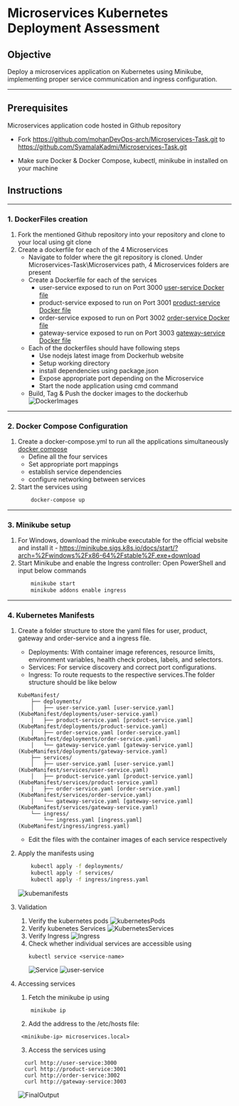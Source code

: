 # Microservices Kubernetes Deployment Assessment

## Objective
Deploy a microservices application on Kubernetes using Minikube, implementing proper service communication and ingress configuration.

---


## Prerequisites
Microservices application code hosted in Github repository
-  Fork https://github.com/mohanDevOps-arch/Microservices-Task.git to https://github.com/SyamalaKadmi/Microservices-Task.git

- Make sure Docker & Docker Compose, kubectl, minikube in installed on your machine

## Instructions
---

### 1. DockerFiles creation
1. Fork the mentioned Github repository into your repository and clone to your local using 
   git clone [<repositoryurl>](https://github.com/SyamalaKadmi/Microservices-Task.git)
2. Create a dockerfile for each of the 4 Microservices
   - Navigate to folder where the git repository is cloned. Under Microservices-Task\Microservices path, 4 Microservices folders are present
   - Create a Dockerfile for each of the services
      - user-service exposed to run on Port 3000
         [user-service Docker file](user-service/DockerFile)
      - product-service exposed to run on Port 3001
         [product-service Docker file](product-service/DockerFile)
      - order-service exposed to run on Port 3002
         [order-service Docker file](order-service/DockerFile)
      - gateway-service exposed to run on Port 3003
         [gateway-service Docker file](gateway-service/DockerFile)
   - Each of the dockerfiles should have following steps
      - Use nodejs latest image from Dockerhub website
      - Setup working directory
      - install dependencies using package.json
      - Expose appropriate port depending on the Microservice
      - Start the node application using cmd command
    - Build, Tag & Push the docker images to the dockerhub
    ![DockerImages](Images/Docker.png)
---

### 2. Docker Compose Configuration 
1. Create a docker-compose.yml to run all the applications simultaneously
   [docker compose](docker-compose.yml)
   - Define all the four services
   - Set appropriate port mappings
   - establish service dependencies
   - configure networking between services
2. Start the services using 
    ```bash
        docker-compose up
    ```
---

### 3. Minikube setup
1. For Windows, download the minkube executable for the official website and install it - https://minikube.sigs.k8s.io/docs/start/?arch=%2Fwindows%2Fx86-64%2Fstable%2F.exe+download
2. Start Minikube and enable the Ingress controller: Open PowerShell and input below commands
    ```bash
        minikube start
        minikube addons enable ingress
    ```

---

### 4. Kubernetes Manifests
1. Create a folder structure to store the yaml files for user, product, gateway and order-service and a ingress file. 
    - Deployments: With container image references, resource limits, environment variables, health check probes, labels, and selectors.
    - Services: For service discovery and correct port configurations.
    - Ingress: To route requests to the respective services.The folder structure should be like below
    ```
    KubeManifest/
        ├── deployments/
        │   ├── user-service.yaml [user-service.yaml](KubeManifest/deployments/user-service.yaml)
        │   ├── product-service.yaml [product-service.yaml](KubeManifest/deployments/product-service.yaml)
        │   ├── order-service.yaml [order-service.yaml](KubeManifest/deployments/order-service.yaml)
        │   └── gateway-service.yaml [gateway-service.yaml](KubeManifest/deployments/gateway-service.yaml)
        ├── services/
        │   ├── user-service.yaml [user-service.yaml](KubeManifest/services/user-service.yaml)
        │   ├── product-service.yaml [product-service.yaml](KubeManifest/services/product-service.yaml)
        │   ├── order-service.yaml [order-service.yaml](KubeManifest/services/order-service.yaml)
        │   └── gateway-service.yaml [gateway-service.yaml](KubeManifest/services/gateway-service.yaml)
        └── ingress/
            └── ingress.yaml [ingress.yaml](KubeManifest/ingress/ingress.yaml)
    ```
    - Edit the files with the container images of each service respectively
2. Apply the manifests using
    ```sh
        kubectl apply -f deployments/
        kubectl apply -f services/
        kubectl apply -f ingress/ingress.yaml
    ```
    ![kubemanifests](Images/kubemanifests.png)
3. Validation
    1. Verify the kubernetes pods
    ![kubernetesPods](Images/pods.png)
    2. Verify kubenetes Services
    ![KubernetesServices](Images/kubectl.png)
    3. Verify Ingress
    ![Ingress](Images/Ingress.png)
   4. Check whether individual services are accessible using
      ```
      kubectl service <service-name>
      ```
      ![Service](Images/kubeVerification.png)
      ![user-service](Images/user-service.png)

3. Accessing services
    1. Fetch the minikube ip using 
    ```
        minikube ip
    ```
    2. Add the address to the /etc/hosts file:
    ```
     <minikube-ip> microservices.local>
    ```
    3. Access the services using 
    ```
      curl http://user-service:3000
      curl http://product-service:3001
      curl http://order-service:3002
      curl http://gateway-service:3003
    ```
    ![FinalOutput](Images/FinalOutput.png)

